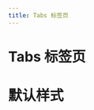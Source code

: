 ```yaml
---
title: Tabs 标签页
---
```


# Tabs 标签页

# 默认样式

<ClientOnly>
 <tabs-demos-1></tabs-demos-1>
</ClientOnly>